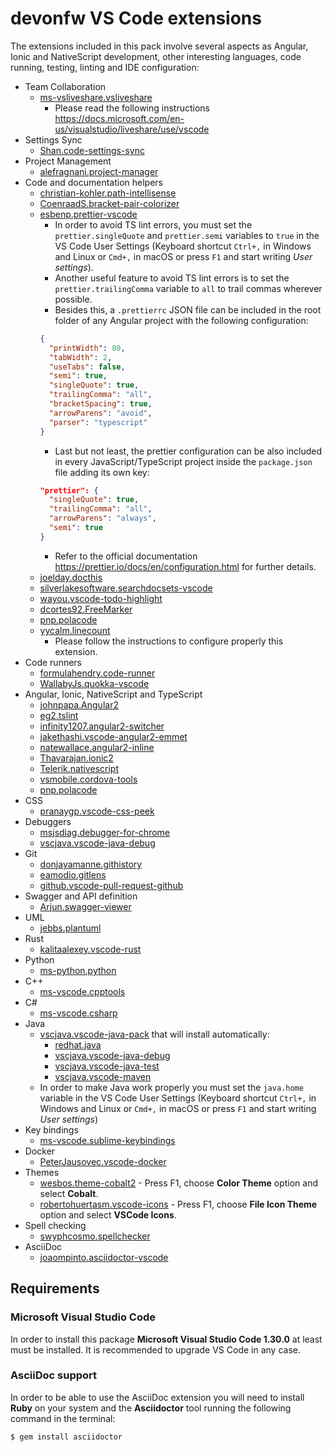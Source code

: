 # devonfw VS Code extensions

The extensions included in this pack involve several aspects as Angular, Ionic and NativeScript development, other interesting languages, code running, testing, linting and IDE configuration:

- Team Collaboration
  - [ms-vsliveshare.vsliveshare](https://marketplace.visualstudio.com/items?itemName=MS-vsliveshare.vsliveshare)
    - Please read the following instructions https://docs.microsoft.com/en-us/visualstudio/liveshare/use/vscode
- Settings Sync
  - [Shan.code-settings-sync](https://marketplace.visualstudio.com/items?itemName=Shan.code-settings-sync)
- Project Management
  - [alefragnani.project-manager](https://marketplace.visualstudio.com/items?itemName=alefragnani.project-manager)
- Code and documentation helpers
  - [christian-kohler.path-intellisense](https://marketplace.visualstudio.com/items?itemName=christian-kohler.path-intellisense)
  - [CoenraadS.bracket-pair-colorizer](https://marketplace.visualstudio.com/items?itemName=CoenraadS.bracket-pair-colorizer)
  - [esbenp.prettier-vscode](https://marketplace.visualstudio.com/items?itemName=esbenp.prettier-vscode)
    - In order to avoid TS lint errors, you must set the `prettier.singleQuote` and `prettier.semi` variables to `true` in the VS Code User Settings (Keyboard shortcut `Ctrl+,` in Windows and Linux or `Cmd+,` in macOS or press `F1` and start writing _User settings_).
    - Another useful feature to avoid TS lint errors is to set the `prettier.trailingComma` variable to `all` to trail commas wherever possible.
    - Besides this, a `.prettierrc` JSON file can be included in the root folder of any Angular project with the following configuration:
    ```json
    {
      "printWidth": 80,
      "tabWidth": 2,
      "useTabs": false,
      "semi": true,
      "singleQuote": true,
      "trailingComma": "all",
      "bracketSpacing": true,
      "arrowParens": "avoid",
      "parser": "typescript"
    }
    ```
    - Last but not least, the prettier configuration can be also included in every JavaScript/TypeScript project inside the `package.json` file adding its own key:
    ```json
    "prettier": {
      "singleQuote": true,
      "trailingComma": "all",
      "arrowParens": "always",
      "semi": true
    }
    ```
    - Refer to the official documentation https://prettier.io/docs/en/configuration.html for further details.
  - [joelday.docthis](https://marketplace.visualstudio.com/items?itemName=joelday.docthis)
  - [silverlakesoftware.searchdocsets-vscode](https://marketplace.visualstudio.com/items?itemName=silverlakesoftware.searchdocsets-vscode)
  - [wayou.vscode-todo-highlight](https://marketplace.visualstudio.com/items?itemName=wayou.vscode-todo-highlight)
  - [dcortes92.FreeMarker](https://marketplace.visualstudio.com/items?itemName=dcortes92.FreeMarker)
  - [pnp.polacode](https://marketplace.visualstudio.com/items?itemName=pnp.polacode)
  - [yycalm.linecount](https://marketplace.visualstudio.com/items?itemName=yycalm.linecount)
    - Please follow the instructions to configure properly this extension.
- Code runners
  - [formulahendry.code-runner](https://marketplace.visualstudio.com/items?itemName=formulahendry.code-runner)
  - [WallabyJs.quokka-vscode](https://marketplace.visualstudio.com/items?itemName=WallabyJs.quokka-vscode)
- Angular, Ionic, NativeScript and TypeScript
  - [johnpapa.Angular2](https://marketplace.visualstudio.com/items?itemName=johnpapa.Angular2)
  - [eg2.tslint](https://marketplace.visualstudio.com/items?itemName=eg2.tslint)
  - [infinity1207.angular2-switcher](https://marketplace.visualstudio.com/items?itemName=infinity1207.angular2-switcher)
  - [jakethashi.vscode-angular2-emmet](https://marketplace.visualstudio.com/items?itemName=jakethashi.vscode-angular2-emmet)
  - [natewallace.angular2-inline](https://marketplace.visualstudio.com/items?itemName=natewallace.angular2-inline)
  - [Thavarajan.ionic2](https://marketplace.visualstudio.com/items?itemName=Thavarajan.ionic2)
  - [Telerik.nativescript](https://marketplace.visualstudio.com/items?itemName=Telerik.nativescript)
  - [vsmobile.cordova-tools](https://marketplace.visualstudio.com/items?itemName=vsmobile.cordova-tools)
  - [pnp.polacode](https://marketplace.visualstudio.com/items?itemName=pnp.polacode)
- CSS
  - [pranaygp.vscode-css-peek](https://marketplace.visualstudio.com/items?itemName=pranaygp.vscode-css-peek)
- Debuggers
  - [msjsdiag.debugger-for-chrome](https://marketplace.visualstudio.com/items?itemName=msjsdiag.debugger-for-chrome)
  - [vscjava.vscode-java-debug](https://marketplace.visualstudio.com/items?itemName=vscjava.vscode-java-debug)
- Git
  - [donjayamanne.githistory](https://marketplace.visualstudio.com/items?itemName=donjayamanne.githistory)
  - [eamodio.gitlens](https://marketplace.visualstudio.com/items?itemName=eamodio.gitlens)
  - [github.vscode-pull-request-github](https://marketplace.visualstudio.com/items?itemName=GitHub.vscode-pull-request-github)
- Swagger and API definition
  - [Arjun.swagger-viewer](https://marketplace.visualstudio.com/items?itemName=Arjun.swagger-viewer)
- UML
  - [jebbs.plantuml](https://marketplace.visualstudio.com/items?itemName=jebbs.plantuml)
- Rust
  - [kalitaalexey.vscode-rust](https://marketplace.visualstudio.com/items?itemName=kalitaalexey.vscode-rust)
- Python
  - [ms-python.python](https://marketplace.visualstudio.com/items?itemName=ms-python.python)
- C++
  - [ms-vscode.cpptools](https://marketplace.visualstudio.com/items?itemName=ms-vscode.cpptools)
- C#
  - [ms-vscode.csharp](https://marketplace.visualstudio.com/items?itemName=ms-vscode.csharp)
- Java
  - [vscjava.vscode-java-pack](https://marketplace.visualstudio.com/items?itemName=vscjava.vscode-java-pack) that will install automatically:
    - [redhat.java](https://marketplace.visualstudio.com/items?itemName=redhat.java)
    - [vscjava.vscode-java-debug](https://marketplace.visualstudio.com/items?itemName=vscjava.vscode-java-debug)
    - [vscjava.vscode-java-test](https://marketplace.visualstudio.com/items?itemName=vscjava.vscode-java-test)
    - [vscjava.vscode-maven](https://marketplace.visualstudio.com/items?itemName=vscjava.vscode-maven)
  - In order to make Java work properly you must set the `java.home` variable in the VS Code User Settings (Keyboard shortcut `Ctrl+,` in Windows and Linux or `Cmd+,` in macOS or press `F1` and start writing _User settings_)
- Key bindings
  - [ms-vscode.sublime-keybindings](https://marketplace.visualstudio.com/items?itemName=ms-vscode.sublime-keybindings)
- Docker
  - [PeterJausovec.vscode-docker](https://marketplace.visualstudio.com/items?itemName=PeterJausovec.vscode-docker)
- Themes
  - [wesbos.theme-cobalt2](https://marketplace.visualstudio.com/items?itemName=wesbos.theme-cobalt2) - Press F1, choose **Color Theme** option and select **Cobalt**.
  - [robertohuertasm.vscode-icons](https://marketplace.visualstudio.com/items?itemName=robertohuertasm.vscode-icons) - Press F1, choose **File Icon Theme** option and select **VSCode Icons**.
- Spell checking
  - [swyphcosmo.spellchecker](https://marketplace.visualstudio.com/items?itemName=swyphcosmo.spellchecker)
- AsciiDoc
  - [joaompinto.asciidoctor-vscode](https://marketplace.visualstudio.com/items?itemName=joaompinto.asciidoctor-vscode)

## Requirements

### Microsoft Visual Studio Code

In order to install this package **Microsoft Visual Studio Code 1.30.0** at least must be installed. It is recommended to upgrade VS Code in any case.

### AsciiDoc support

In order to be able to use the AsciiDoc extension you will need to install **Ruby** on your system and the **Asciidoctor** tool running the following command in the terminal:

```bash
$ gem install asciidoctor
```
